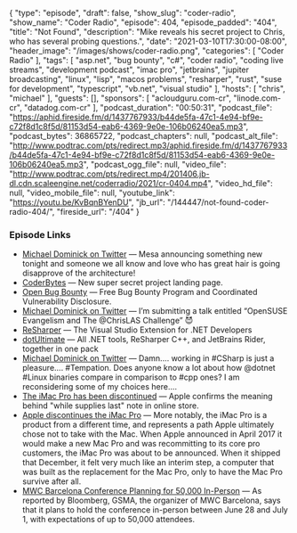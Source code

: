 {
  "type": "episode",
  "draft": false,
  "show_slug": "coder-radio",
  "show_name": "Coder Radio",
  "episode": 404,
  "episode_padded": "404",
  "title": "Not Found",
  "description": "Mike reveals his secret project to Chris, who has several probing questions.",
  "date": "2021-03-10T17:30:00-08:00",
  "header_image": "/images/shows/coder-radio.png",
  "categories": [
    "Coder Radio"
  ],
  "tags": [
    "asp.net",
    "bug bounty",
    "c#",
    "coder radio",
    "coding live streams",
    "development podcast",
    "imac pro",
    "jetbrains",
    "jupiter broadcasting",
    "linux",
    "lisp",
    "macos problems",
    "resharper",
    "rust",
    "suse for development",
    "typescript",
    "vb.net",
    "visual studio"
  ],
  "hosts": [
    "chris",
    "michael"
  ],
  "guests": [],
  "sponsors": [
    "acloudguru.com-cr",
    "linode.com-cr",
    "datadog.com-cr"
  ],
  "podcast_duration": "00:50:31",
  "podcast_file": "https://aphid.fireside.fm/d/1437767933/b44de5fa-47c1-4e94-bf9e-c72f8d1c8f5d/81153d54-eab6-4369-9e0e-106b06240ea5.mp3",
  "podcast_bytes": 36865722,
  "podcast_chapters": null,
  "podcast_alt_file": "http://www.podtrac.com/pts/redirect.mp3/aphid.fireside.fm/d/1437767933/b44de5fa-47c1-4e94-bf9e-c72f8d1c8f5d/81153d54-eab6-4369-9e0e-106b06240ea5.mp3",
  "podcast_ogg_file": null,
  "video_file": "http://www.podtrac.com/pts/redirect.mp4/201406.jb-dl.cdn.scaleengine.net/coderradio/2021/cr-0404.mp4",
  "video_hd_file": null,
  "video_mobile_file": null,
  "youtube_link": "https://youtu.be/KvBqnBYenDU",
  "jb_url": "/144447/not-found-coder-radio-404/",
  "fireside_url": "/404"
}


### Episode Links

  * [Michael Dominick on Twitter](https://twitter.com/dominucco/status/1368921734708158465 "Michael Dominick on Twitter") — Mesa announcing something new tonight and someone we all know and love who has great hair is going disapprove of the architecture! 
  * [CoderBytes](https://coderbytes.herokuapp.com/ "CoderBytes") — New super secret project landing page.
  * [Open Bug Bounty](https://www.openbugbounty.org/ "Open Bug Bounty") — Free Bug Bounty Program and Coordinated Vulnerability Disclosure.
  * [Michael Dominick on Twitter](https://twitter.com/dominucco/status/1368920303242477588 "Michael Dominick on Twitter") — I’m submitting a talk entitled “OpenSUSE Evangelism and The @ChrisLAS Challenge” 😈
  * [ReSharper](https://www.jetbrains.com/resharper/ "ReSharper") — The Visual Studio Extension for .NET Developers
  * [dotUltimate](https://www.jetbrains.com/dotnet/ "dotUltimate") — All .NET tools, ReSharper C++, and JetBrains Rider, together in one pack 
  * [Michael Dominick on Twitter](https://twitter.com/dominucco/status/1368613894164516868 "Michael Dominick on Twitter") — Damn.... working in #CSharp is just a pleasure.... #Tempation. Does anyone know a lot about how @dotnet #Linux binaries compare in comparison to #cpp ones? I am reconsidering some of my choices here....
  * [The iMac Pro has been discontinued](https://arstechnica.com/gadgets/2021/03/the-imac-pro-has-been-discontinued/ "The iMac Pro has been discontinued") — Apple confirms the meaning behind "while supplies last" note in online store.
  * [Apple discontinues the iMac Pro](https://sixcolors.com/post/2021/03/goodbye-parallel-timeline-apple-discontinues-the-imac-pro/ "Apple discontinues the iMac Pro") — More notably, the iMac Pro is a product from a different time, and represents a path Apple ultimately chose not to take with the Mac. When Apple announced in April 2017 it would make a new Mac Pro and was recommitting to its core pro customers, the iMac Pro was about to be announced. When it shipped that December, it felt very much like an interim step, a computer that was built as the replacement for the Mac Pro, only to have the Mac Pro survive after all. 
  * [MWC Barcelona Conference Planning for 50,000 In-Person](https://www.macrumors.com/2021/03/08/mwc-barcelona-in-person/ "MWC Barcelona Conference Planning for 50,000 In-Person") — As reported by Bloomberg, GSMA, the organizer of MWC Barcelona, says that it plans to hold the conference in-person between June 28 and July 1, with expectations of up to 50,000 attendees.


